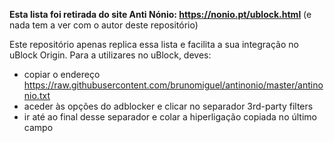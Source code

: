 **Esta lista foi retirada do site Anti Nónio: https://nonio.pt/ublock.html** (e nada tem a ver com o autor deste repositório)

Este repositório apenas replica essa lista e facilita a sua integração no uBlock Origin.
Para a utilizares no uBlock, deves:
* copiar o endereço https://raw.githubusercontent.com/brunomiguel/antinonio/master/antinonio.txt
* aceder às opções do adblocker e clicar no separador 3rd-party filters
* ir até ao final desse separador e colar a hiperligação copiada no último campo
